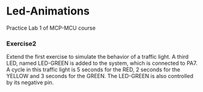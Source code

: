 # Led-Animations
Practice Lab 1 of MCP-MCU course

### Exercise2
Extend the first exercise to simulate the behavior of a traffic light. A third LED, named LED-GREEN is added to the system, which is connected to PA7. 
A cycle in this traffic light is 5 seconds for the RED, 2 seconds for the YELLOW and 3 seconds for the GREEN. The LED-GREEN is also controlled by its negative pin.
